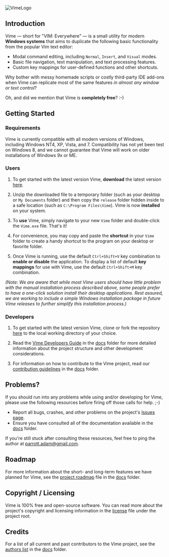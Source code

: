 ﻿![VimeLogo]

## Introduction

Vime — short for "VIM: Everywhere" — is a small utility for modern **Windows systems** that aims to duplicate the following basic functionality from the popular Vim text editor:

- Modal command editing, including `Normal`, `Insert`, and `Visual` modes.
- Basic file navigation, text manipulation, and text processing features.
- Custom key mappings for user-defined functions and other shortcuts.

Why bother with messy homemade scripts or costly third-party IDE add-ons when Vime can replicate most of the same features *in almost any window or text control*?

Oh, and did we mention that Vime is **completely free**? :-)

## Getting Started

### Requirements

Vime is currently compatible with all modern versions of Windows, including Windows NT4, XP, Vista, and 7.  Compatibility has not yet been test on Windows 8, and we cannot guarantee that Vime will work on older installations of Windows 9x or ME.

### Users

1. To get started with the latest version Vime, **download** the latest version [here][DownloadLink].

2. Unzip the downloaded file to a temporary folder (such as your desktop or `My Documents` folder) and then copy the `release` folder hidden inside to a safe location (such as `C:\Program Files\Vime`). Vime is now **installed** on your system.

3. To **use** Vime, simply navigate to your new `Vime` folder and double-click the `Vime.exe` file. That's it!

4. For convenience, you may copy and paste the **shortcut** in your `Vime` folder to create a handy shortcut to the program on your desktop or favorite folder.

5. Once Vime is running, use the default `Ctrl+Shift+V` key combination to **enable or disable** the application.  To display a list of default **key mappings** for use with Vime, use the default `Ctrl+Shift+M` key combination.

*(Note: We are aware that while most Vime users should have little problem with the manual installation process described above, some people prefer to have a one-click solution install their desktop applications.  Rest assured, we are working to include a simple Windows installation package in future Vime releases to further simplify this installation process.)*

### Developers

1. To get started with the latest version Vime, clone or fork the repository [here][ProjectLink] to the local working directory of your choice.

2. Read the [Vime Developers Guide][DeveloperLink] in the [docs][DocsLink] folder for more detailed information about the project structure and other development considerations.

3. For information on how to contribute to the Vime project, read our [contribution guidelines][ContributeLink] in the [docs][DocsLink] folder.

## Problems?

If you should run into any problems while using and/or developing for Vime, please use the following resources before firing off those calls for help. ;-)

* Report all bugs, crashes, and other problems on the project's [Issues page][IssuesLink].
* Ensure you have consulted all of the documentation available in the [docs][DocsLink] folder.

If you're still stuck after consulting these resources, feel free to ping the author at [parrott.adam@gmail.com][MailLink].

## Roadmap

For more information about the short- and long-term features we have planned for Vime, see the [project roadmap][RoadmapLink] file in the [docs][DocsLink] folder.

## Copyright / Licensing

Vime is 100% free and open-source software.  You can read more about the project's copyright and licensing information in the [license][LicenseLink] file under the project root.

## Credits

For a list of all current and past contributors to the Vime project, see the [authors list][AuthorsLink] in the [docs][DocsLink] folder.

[AuthorsLink]: https://raw.github.com/axianator/vime/master/docs/AUTHORS.md
[ContributeLink]: https://raw.github.com/axianator/vime/master/docs/CONTRIBUTE.md
[DeveloperLink]: https://raw.github.com/axianator/vime/master/docs/DEVELOPERS.md
[DocsLink]: https://github.com/Axianator/Vime/master/docs/
[DownloadLink]: https://github.com/axianator/vime/archive/master.zip
[IssuesLink]: https://github.com/Axianator/Vime/issues
[LicenseLink]: https://raw.github.com/axianator/vime/master/LICENSE.txt
[MailLink]: mailto:parrott.adam@gmail.com
[ProjectLink]: http://github.com/axianator/vime/
[RoadmapLink]: https://raw.github.com/axianator/vime/master/docs/ROADMAP.md
[VimeLogo]: https://raw.github.com/axianator/vime/master/dev/logo-big.png

